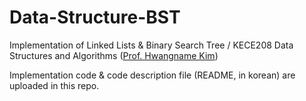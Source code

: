 # Data-Structure-BST
Implementation of Linked Lists &amp; Binary Search Tree / KECE208 Data Structures and Algorithms ([Prof. Hwangname Kim](http://wine.korea.ac.kr/?_ga=2.128574533.854245486.1646472198-316617093.1632121575))

Implementation code & code description file (README, in korean) are uploaded in this repo.
